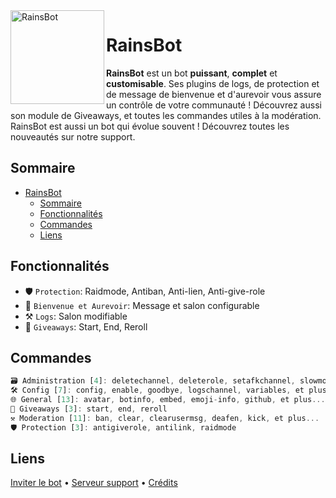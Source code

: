 <img align=left src="https://i.imgur.com/ZE3QXBIh.jpg" width="150" alt="RainsBot" />

# RainsBot
**RainsBot** est un bot __puissant__, __complet__ et **customisable**. Ses plugins de logs, de protection et de message de bienvenue et d'aurevoir vous assure un contrôle de votre communauté !
Découvrez aussi son module de Giveaways, et toutes les commandes utiles à la modération.
RainsBot est aussi un bot qui évolue souvent ! Découvrez toutes les nouveautés sur notre support.

## Sommaire
- [RainsBot](#rainsbot)
  - [Sommaire](#sommaire)
  - [Fonctionnalités](#fonctionnalités)
  - [Commandes](#commandes)
  - [Liens](#liens)

## Fonctionnalités
* 🛡️ `Protection`: Raidmode, Antiban, Anti-lien, Anti-give-role
* 👋 `Bienvenue et Aurevoir`: Message et salon configurable
* ⚒️ `Logs`: Salon modifiable
* 🎉 `Giveaways`: Start, End, Reroll

## Commandes
```js
🗃️ Administration [4]: deletechannel, deleterole, setafkchannel, slowmode
🛠️ Config [7]: config, enable, goodbye, logschannel, variables, et plus...
🌐 General [13]: avatar, botinfo, embed, emoji-info, github, et plus...
🎉 Giveaways [3]: start, end, reroll
⚒️ Moderation [11]: ban, clear, clearusermsg, deafen, kick, et plus...
🛡️ Protection [3]: antigiverole, antilink, raidmode
```

## Liens

[Inviter le bot](https://discord.com/oauth2/authorize?client_id=781911855299035217&scope=bot&permissions=2147483647)
 • [Serveur support](https://discord.gg/SSWQamBCFE)
 • [Crédits](https://github.com/Androz2091/)
